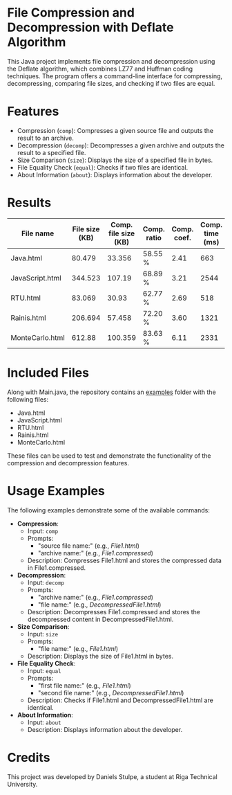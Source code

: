 # File Compression and Decompression with Deflate Algorithm
This Java project implements file compression and decompression using the Deflate algorithm, which combines LZ77 and Huffman coding techniques. The program offers a command-line interface for compressing, decompressing, comparing file sizes, and checking if two files are equal.

# Features
- Compression (`comp`): Compresses a given source file and outputs the result to an archive.
- Decompression (`decomp`): Decompresses a given archive and outputs the result to a specified file.
- Size Comparison (`size`): Displays the size of a specified file in bytes.
- File Equality Check (`equal`): Checks if two files are identical.
- About Information (`about`): Displays information about the developer.

# Results

| File name       | File size (KB) | Comp. file size (KB) | Comp. ratio | Comp. coef. | Comp. time (ms) | Decomp. time (ms) |
|-----------------|----------------|----------------------|-------------|-------------|-----------------|-------------------|
| Java.html       | 80.479         | 33.356               | 58.55 %     | 2.41        | 663             | 67                |
| JavaScript.html | 344.523        | 107.19               | 68.89 %     | 3.21        | 2544            | 64                |
| RTU.html        | 83.069         | 30.93                | 62.77 %     | 2.69        | 518             | 14                |
| Rainis.html     | 206.694        | 57.458               | 72.20 %     | 3.60        | 1321            | 17                |
| MonteCarlo.html | 612.88         | 100.359              | 83.63 %     | 6.11        | 2331            | 23                |


# Included Files
Along with Main.java, the repository contains an [examples](./examples) folder with the following files:

- Java.html
- JavaScript.html
- RTU.html
- Rainis.html
- MonteCarlo.html
  
These files can be used to test and demonstrate the functionality of the compression and decompression features.

# Usage Examples
The following examples demonstrate some of the available commands:

- **Compression**:
  - Input: `comp`
  - Prompts:
    - "source file name:" (e.g., *File1.html*)
    - "archive name:" (e.g., *File1.compressed*)
  - Description: Compresses File1.html and stores the compressed data in File1.compressed.
- **Decompression**:
  - Input: `decomp`
  - Prompts:
    - "archive name:" (e.g., *File1.compressed*)
    - "file name:" (e.g., *DecompressedFile1.html*)
  - Description: Decompresses File1.compressed and stores the decompressed content in DecompressedFile1.html.
- **Size Comparison**:
  - Input: `size`
  - Prompts:
    - "file name:" (e.g., *File1.html*)
  - Description: Displays the size of File1.html in bytes.
- **File Equality Check**:
  - Input: `equal`
  - Prompts:
    - "first file name:" (e.g., *File1.html*)
    - "second file name:" (e.g., *DecompressedFile1.html*)
  - Description: Checks if File1.html and DecompressedFile1.html are identical.
- **About Information**:
  - Input: `about`
  - Description: Displays information about the developer.



# Credits
This project was developed by Daniels Stulpe, a student at Riga Technical University.
